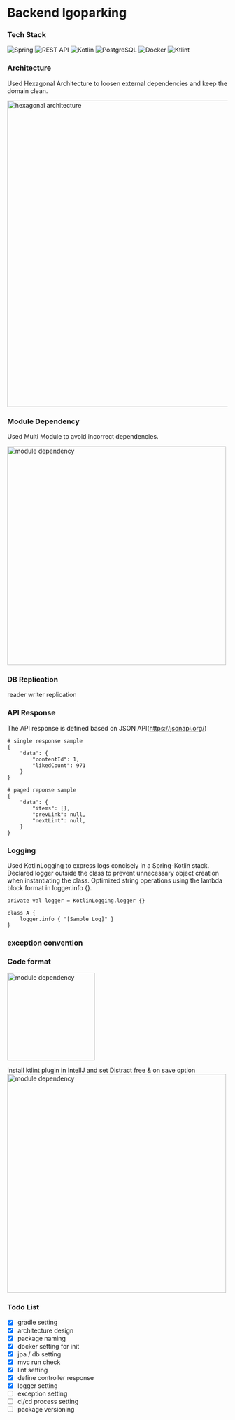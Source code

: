 # Backend Igoparking

### Tech Stack
![Spring](https://img.shields.io/badge/Spring-6DB33F?style=flat-square&logo=Spring&logoColor=white)
![REST API](https://img.shields.io/badge/REST%20API-005571?style=flat-square&logo=rest&logoColor=white)
![Kotlin](https://img.shields.io/badge/Kotlin-7F52FF?style=flat-square&logo=Kotlin&logoColor=white)
![PostgreSQL](https://img.shields.io/badge/PostgreSQL-4169E1?style=flat-square&logo=PostgreSQL&logoColor=white)
![Docker](https://img.shields.io/badge/Docker-2496ED?style=flat-square&logo=Docker&logoColor=white)
![Ktlint](https://img.shields.io/badge/Ktlint-orange?style=flat-square&logoColor=white)


### Architecture
Used Hexagonal Architecture to loosen external dependencies and keep the domain clean.

<img src="hexagonal_architecture.png" width="700" alt="hexagonal architecture">


### Module Dependency
Used Multi Module to avoid incorrect dependencies.

<img src="module_dependency.png" width="500" alt="module dependency">

### DB Replication
reader writer replication

### API Response
The API response is defined based on JSON API(https://jsonapi.org/)
~~~
# single response sample
{
    "data": {
        "contentId": 1,
        "likedCount": 971
    }
}
~~~
~~~
# paged reponse sample
{
    "data": {
        "items": [],
        "prevLink": null,
        "nextLint": null,
    }
}
~~~

### Logging
Used KotlinLogging to express logs concisely in a Spring-Kotlin stack.
Declared logger  outside the class to prevent unnecessary object creation when instantiating the class.
Optimized string operations using the lambda block format in logger.info {}.
~~~
private val logger = KotlinLogging.logger {}

class A {
    logger.info { "[Sample Log]" }
}
~~~

### exception convention

### Code format
<img src="ktlint_plugin.png" width="200" alt="module dependency">

install ktlint plugin in IntellJ and set Distract free & on save option
<img src="ktlint_setting.png" width="500" alt="module dependency">

### Todo List
- [x] gradle setting
- [x] architecture design
- [x] package naming
- [x] docker setting for init
- [x] jpa / db setting
- [x] mvc run check
- [x] lint setting
- [x] define controller response
- [x] logger setting
- [ ] exception setting
- [ ] ci/cd process setting
- [ ] package versioning

